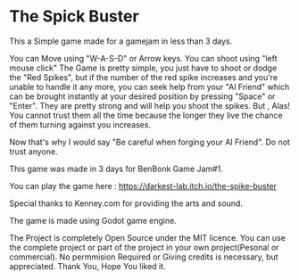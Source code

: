 The Spick Buster
============

This a Simple game made for a gamejam in less than 3 days.


You can Move using "W-A-S-D" or Arrow keys. You can shoot using "left mouse click"
The Game is pretty simple, you just have to shoot or dodge the "Red Spikes",
but if the number of the red spike increases and you're  unable to handle it any more, you can seek help from your "AI Friend" which can be brought instantly at your desired position by pressing "Space" or "Enter". They are pretty strong and will help you shoot  the spikes. But , Alas!  You cannot trust them all the time because the longer they live the chance of them turning against you increases.

Now that's why I would say "Be careful when forging your AI Friend". Do not trust anyone.

This game was made in 3 days for BenBonk Game Jam#1.

You can play the game here : https://darkest-lab.itch.io/the-spike-buster

Special thanks to Kenney.com for providing the arts and sound.

The game is made using Godot game engine.


The Project is completely Open Source under the MIT licence.
You can use the complete project or part of the project in your own project(Pesonal or commercial).
No permmision Required or Giving credits is necessary, but appreciated.
Thank You, Hope You liked it.
